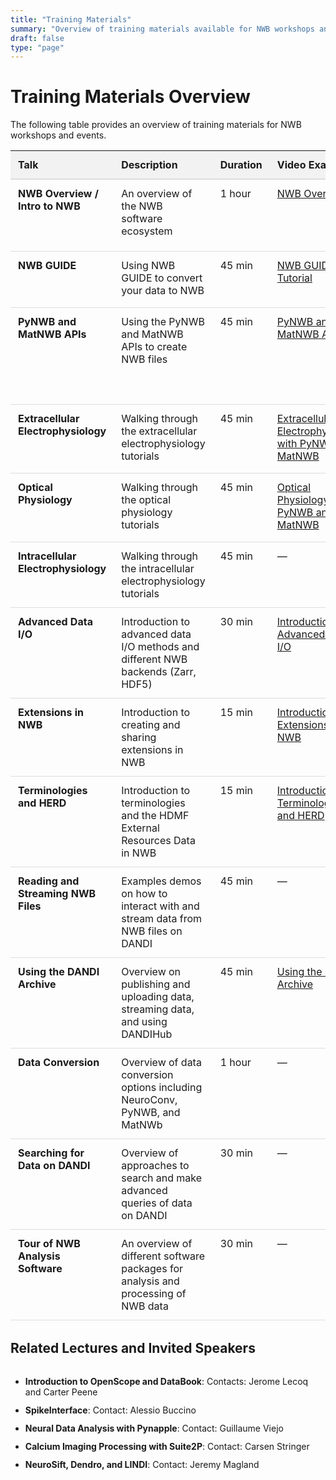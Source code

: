 ```yaml
---
title: "Training Materials"
summary: "Overview of training materials available for NWB workshops and events."
draft: false
type: "page"
---
```


# Training Materials Overview

The following table provides an overview of training materials for NWB workshops and events.

<style>
.training-table {
  width: 100%;
  border-collapse: collapse;
  margin-bottom: 2rem;
}
.training-table th {
  background-color: #f2f2f2;
  text-align: left;
  padding: 12px;
  font-weight: bold;
  border-bottom: 2px solid #ddd;
}
.training-table td {
  padding: 12px;
  border-bottom: 1px solid #ddd;
  vertical-align: top;
}
.training-table tr:hover {
  background-color: #f5f5f5;
}
.training-table .duration {
  white-space: nowrap;
  width: 80px;
}
.resource-link {
  display: inline-block;
  margin-bottom: 5px;
}
</style>

<table class="training-table">
  <thead>
    <tr>
      <th>Talk</th>
      <th>Description</th>
      <th class="duration">Duration</th>
      <th>Video Examples</th>
      <th>Slides</th>
    </tr>
  </thead>
  <tbody>
    <tr>
      <td><strong>NWB Overview / Intro to NWB</strong></td>
      <td>An overview of the NWB software ecosystem</td>
      <td class="duration">1 hour</td>
      <td><a href="https://www.youtube.com/watch?v=xZiSesEVA3o&list=PL5wPNhoBP0ZB2sLuRKWqwgXf9V3FRl1bw" target="_blank" class="resource-link">NWB Overview</a></td>
      <td>
        <a href="https://docs.google.com/presentation/d/1yFBDGcjRnVuY-atBKlzqeN8WKiwi8rrQ/edit?usp=drive_web&ouid=108945682556816120528&rtpof=true" target="_blank" class="resource-link">NWB Overview.pptx</a><br>
        <a href="https://docs.google.com/presentation/d/1o3T1ZH38B3C6GmMqVTOpdeFe1HFS4hkJpd8pGUSdA6I/edit" target="_blank" class="resource-link">Intro to NWB and DANDI</a>
      </td>
    </tr>
    <tr>
      <td><strong>NWB GUIDE</strong></td>
      <td>Using NWB GUIDE to convert your data to NWB</td>
      <td class="duration">45 min</td>
      <td><a href="https://www.youtube.com/watch?v=EhhdDVuHAZ0&list=PL5wPNhoBP0ZB2sLuRKWqwgXf9V3FRl1bw&index=2" target="_blank" class="resource-link">NWB GUIDE Tutorial</a></td>
      <td>N/A, walk through <a href="https://nwb-guide.readthedocs.io/en/stable/tutorials/index.html" target="_blank" class="resource-link">GUIDE tutorials</a></td>
    </tr>
    <tr>
      <td><strong>PyNWB and MatNWB APIs</strong></td>
      <td>Using the PyNWB and MatNWB APIs to create NWB files</td>
      <td class="duration">45 min</td>
      <td><a href="https://www.youtube.com/watch?v=pidQphoPgsg&list=PL5wPNhoBP0ZB2sLuRKWqwgXf9V3FRl1bw&index=3" target="_blank" class="resource-link">PyNWB and MatNWB APIs</a></td>
      <td>
        N/A, walk through <a href="https://pynwb.readthedocs.io/en/stable/tutorials/general/plot_file.html" target="_blank" class="resource-link">PyNWB NWB File Basics</a> tutorial and 
        <a href="https://matnwb.readthedocs.io/en/latest/pages/tutorials/intro.html" target="_blank" class="resource-link">Intro to MatNWB</a>
      </td>
    </tr>
    <tr>
      <td><strong>Extracellular Electrophysiology</strong></td>
      <td>Walking through the extracellular electrophysiology tutorials</td>
      <td class="duration">45 min</td>
      <td><a href="https://www.youtube.com/watch?v=iSL34y1RjA4&list=PL5wPNhoBP0ZB2sLuRKWqwgXf9V3FRl1bw&index=4" target="_blank" class="resource-link">Extracellular Electrophysiology with PyNWB and MatNWB</a></td>
      <td>N/A, walk through <a href="https://pynwb.readthedocs.io/en/stable/tutorials/domain/ecephys.html" target="_blank" class="resource-link">Ecephys Tutorial</a></td>
    </tr>
    <tr>
      <td><strong>Optical Physiology</strong></td>
      <td>Walking through the optical physiology tutorials</td>
      <td class="duration">45 min</td>
      <td><a href="https://www.youtube.com/watch?v=nJTK4dNGejk&list=PL5wPNhoBP0ZB2sLuRKWqwgXf9V3FRl1bw&index=5" target="_blank" class="resource-link">Optical Physiology with PyNWB and MatNWB</a></td>
      <td>N/A, walk through <a href="https://pynwb.readthedocs.io/en/stable/tutorials/domain/ophys.html" target="_blank" class="resource-link">Ophys Tutorial</a></td>
    </tr>
    <tr>
      <td><strong>Intracellular Electrophysiology</strong></td>
      <td>Walking through the intracellular electrophysiology tutorials</td>
      <td class="duration">45 min</td>
      <td>&mdash;</td>
      <td><a href="https://docs.google.com/presentation/d/1AIrci0NjZdXrlWebhUXJiKocUl6Z7BNP/edit?usp=drive_web&ouid=108945682556816120528&rtpof=true" target="_blank" class="resource-link">Intracellular Electrophysiology in NWB.pptx</a></td>
    </tr>
    <tr>
      <td><strong>Advanced Data I/O</strong></td>
      <td>Introduction to advanced data I/O methods and different NWB backends (Zarr, HDF5)</td>
      <td class="duration">30 min</td>
      <td><a href="https://www.youtube.com/watch?v=f47yZxJ1w5k&list=PL5wPNhoBP0ZB2sLuRKWqwgXf9V3FRl1bw&index=6" target="_blank" class="resource-link">Introduction to Advanced Data I/O</a></td>
      <td>&mdash;</td>
    </tr>
    <tr>
      <td><strong>Extensions in NWB</strong></td>
      <td>Introduction to creating and sharing extensions in NWB</td>
      <td class="duration">15 min</td>
      <td><a href="https://www.youtube.com/watch?v=qBTeXyujAqo&list=PL5wPNhoBP0ZB2sLuRKWqwgXf9V3FRl1bw&index=8" target="_blank" class="resource-link">Introduction to Extensions to NWB</a></td>
      <td><a href="https://docs.google.com/presentation/d/1pYA5AIyewonZZMICLrEeJ_8A72Kxuc8H/edit?usp=drive_web&ouid=108945682556816120528&rtpof=true" target="_blank" class="resource-link">NWB Extensions.pptx</a></td>
    </tr>
    <tr>
      <td><strong>Terminologies and HERD</strong></td>
      <td>Introduction to terminologies and the HDMF External Resources Data in NWB</td>
      <td class="duration">15 min</td>
      <td><a href="https://www.youtube.com/watch?v=ILfPrV_8Zns&list=PL5wPNhoBP0ZB2sLuRKWqwgXf9V3FRl1bw&index=7" target="_blank" class="resource-link">Introduction to Terminologies and HERD</a></td>
      <td>&mdash;</td>
    </tr>
    <tr>
      <td><strong>Reading and Streaming NWB Files</strong></td>
      <td>Examples demos on how to interact with and stream data from NWB files on DANDI</td>
      <td class="duration">45 min</td>
      <td>&mdash;</td>
      <td><a href="https://docs.google.com/presentation/d/15yC6_EH7JJf5-WOvU4YVR5C5GL8b36W9jWZRK_p4nZM/edit?slide=id.g35345bd726d_0_0#slide=id.g35345bd726d_0_0" target="_blank" class="resource-link">Reading and Streaming NWB Data</a></td>
    </tr>
    <tr>
      <td><strong>Using the DANDI Archive</strong></td>
      <td>Overview on publishing and uploading data, streaming data, and using DANDIHub</td>
      <td class="duration">45 min</td>
      <td><a href="https://www.youtube.com/watch?v=tVMIa6oY2TM" target="_blank" class="resource-link">Using the DANDI Archive</a></td>
      <td><a href="https://docs.google.com/presentation/d/1Gqs1hOIn7hwqJgca1SnAneugDbdS7cs55tv2B2r_ZAs/edit?slide=id.g2e5440d629d_0_160#slide=id.g2e5440d629d_0_160" target="_blank" class="resource-link">Intro to DANDI</a></td>
    </tr>
    <tr>
      <td><strong>Data Conversion</strong></td>
      <td>Overview of data conversion options including NeuroConv, PyNWB, and MatNWb</td>
      <td class="duration">1 hour</td>
      <td>&mdash;</td>
      <td><a href="https://docs.google.com/presentation/d/1-77qTcK0G-qAwjYMFlMdUV9hGIm2Lyfz3J-jjQdUwuE/edit" target="_blank" class="resource-link">NWB Data Conversion</a></td>
    </tr>
    <tr>
      <td><strong>Searching for Data on DANDI</strong></td>
      <td>Overview of approaches to search and make advanced queries of data on DANDI</td>
      <td class="duration">30 min</td>
      <td>&mdash;</td>
      <td><a href="https://docs.google.com/presentation/d/1-u_enw-vf6Llzz10O7rWvlL1I9IGP0gP4SPZfIcrLXA/edit?slide=id.g27a26132861_0_0#slide=id.g27a26132861_0_0" target="_blank" class="resource-link">Searching DANDI and Advanced Queries</a></td>
    </tr>
    <tr>
      <td><strong>Tour of NWB Analysis Software</strong></td>
      <td>An overview of different software packages for analysis and processing of NWB data</td>
      <td class="duration">30 min</td>
      <td>&mdash;</td>
      <td><a href="https://docs.google.com/presentation/d/1wRXF9zB083HA8rl8C068wlImIhJuxIohpqGPM8f4Rms/edit?slide=id.g2ead843b8b8_0_449#slide=id.g2ead843b8b8_0_449" target="_blank" class="resource-link">Tour of NWB Analysis Software</a></td>
    </tr>
  </tbody>
</table>

## Related Lectures and Invited Speakers

<style>
.speakers-list {
  margin: 2rem 0;
}
.speakers-list li {
  margin-bottom: 0.75rem;
}
</style>

<ul class="speakers-list">
  <li><strong>Introduction to OpenScope and DataBook</strong>: Contacts: Jerome Lecoq and Carter Peene</li>
  <li><strong>SpikeInterface</strong>: Contact: Alessio Buccino</li>
  <li><strong>Neural Data Analysis with Pynapple</strong>: Contact: Guillaume Viejo</li>
  <li><strong>Calcium Imaging Processing with Suite2P</strong>: Contact: Carsen Stringer</li>
  <li><strong>NeuroSift, Dendro, and LINDI</strong>: Contact: Jeremy Magland</li>
</ul>
